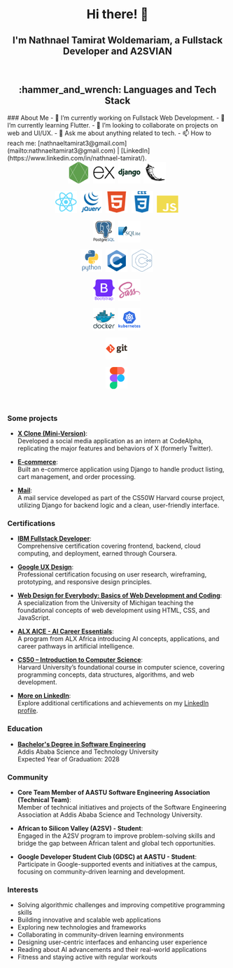 <h1 align="center">Hi there! 👋 </h1>
<h2 align="center">I'm Nathnael Tamirat Woldemariam, a Fullstack Developer and A2SVIAN</h2>

<br>

<h2 align="center">:hammer_and_wrench: Languages and Tech Stack</h2>
### About Me
- 🔭 I’m currently working on Fullstack Web Development.
- 🌱 I’m currently learning Flutter.
- 👯 I’m looking to collaborate on projects on web and UI/UX.
- 💬 Ask me about anything related to tech.
- 📫 How to reach me: [nathnaeltamirat3@gmail.com](mailto:nathnaeltamirat3@gmail.com) | [LinkedIn](https://www.linkedin.com/in/nathnael-tamirat/).
<br>

<div align="center">
  <img src="https://github.com/devicons/devicon/blob/master/icons/nodejs/nodejs-plain.svg" title="NodeJS" alt="NodeJS" width="50" height="50"/>&nbsp;
  <img src="https://github.com/devicons/devicon/blob/master/icons/express/express-original.svg" title="Express" alt="Express" width="50" height="50"/>&nbsp;
  <img src="https://github.com/devicons/devicon/blob/master/icons/django/django-plain-wordmark.svg" title="Django" alt="Django" width="50" height="50"/>&nbsp;
  <img src="https://github.com/devicons/devicon/blob/master/icons/flask/flask-original.svg" title="Flask" alt="Flask" width="50" height="50"/>&nbsp;
  
  <img src="https://github.com/devicons/devicon/blob/master/icons/react/react-original.svg" title="React" alt="React" width="50" height="50"/>&nbsp;
  <img src="https://github.com/devicons/devicon/blob/master/icons/jquery/jquery-plain-wordmark.svg" title="jQuery" alt="jQuery" width="50" height="50"/>&nbsp;
  <img src="https://github.com/devicons/devicon/blob/master/icons/html5/html5-plain.svg" title="HTML5" alt="HTML5" width="50" height="50"/>&nbsp;
  <img src="https://github.com/devicons/devicon/blob/master/icons/css3/css3-plain-wordmark.svg" title="CSS3" alt="CSS3" width="50" height="50"/>&nbsp;
  <img src="https://github.com/devicons/devicon/blob/master/icons/javascript/javascript-plain.svg" title="JavaScript" alt="JavaScript" width="50" height="40"/>&nbsp;
  
  <img src="https://github.com/devicons/devicon/blob/master/icons/postgresql/postgresql-original-wordmark.svg" title="PostgreSQL" alt="PostgreSQL" width="50" height="50"/>&nbsp;
  <img src="https://github.com/devicons/devicon/blob/master/icons/sqlite/sqlite-original-wordmark.svg" title="SQLite" alt="SQLite" width="50" height="50"/>&nbsp;
  
  <img src="https://github.com/devicons/devicon/blob/master/icons/python/python-original-wordmark.svg" title="Python" alt="Python" width="50" height="50"/>&nbsp;
  <img src="https://github.com/devicons/devicon/blob/master/icons/c/c-original.svg" title="C" alt="C" width="50" height="50"/>&nbsp;
  <img src="https://github.com/devicons/devicon/blob/master/icons/cplusplus/cplusplus-line.svg" title="C++" alt="C++" width="50" height="50"/>&nbsp;
  
  <img src="https://github.com/devicons/devicon/blob/master/icons/bootstrap/bootstrap-plain-wordmark.svg" title="Bootstrap" alt="Bootstrap" width="50" height="50"/>&nbsp;
  <img src="https://github.com/devicons/devicon/blob/master/icons/sass/sass-original.svg" title="Sass" alt="Sass" width="50" height="50"/>&nbsp;
  
  <img src="https://github.com/devicons/devicon/blob/master/icons/docker/docker-original-wordmark.svg" title="Docker" alt="Docker" width="50" height="50"/>&nbsp;
  <img src="https://github.com/devicons/devicon/blob/master/icons/kubernetes/kubernetes-plain-wordmark.svg" title="Kubernetes" alt="Kubernetes" width="50" height="50"/>&nbsp;
  
  <img src="https://github.com/devicons/devicon/blob/master/icons/git/git-original-wordmark.svg" title="Git" alt="Git" width="50" height="50"/>&nbsp;
  
  <img src="https://github.com/devicons/devicon/blob/master/icons/figma/figma-original.svg" title="Figma" alt="Figma" width="50" height="50"/>&nbsp;
</div>
<br>

### Some projects
- **[X Clone (Mini-Version)](https://github.com/nathnaeltamirat/CodeAlpha_Social-Media-Platform)**:  
  Developed a social media application as an intern at CodeAlpha, replicating the major features and behaviors of X (formerly Twitter).

- **[E-commerce](https://github.com/nathnaeltamirat/CodeAlpha_Simple-E-commerce-Store)**:  
  Built an e-commerce application using Django to handle product listing, cart management, and order processing.

- **[Mail](https://github.com/nathnaeltamirat/CS50W/tree/main/mail)**:  
  A mail service developed as part of the CS50W Harvard course project, utilizing Django for backend logic and a clean, user-friendly interface.

### Certifications
- **[IBM Fullstack Developer](https://www.coursera.org/account/accomplishments/professional-cert/G3DGLFTAZCN0)**:  
  Comprehensive certification covering frontend, backend, cloud computing, and deployment, earned through Coursera.

- **[Google UX Design](https://www.coursera.org/account/accomplishments/professional-cert/B0HCD1NBHG19)**:  
  Professional certification focusing on user research, wireframing, prototyping, and responsive design principles.

- **[Web Design for Everybody: Basics of Web Development and Coding](https://www.coursera.org/account/accomplishments/specialization/EVWMDMRXAN8Z)**:  
  A specialization from the University of Michigan teaching the foundational concepts of web development using HTML, CSS, and JavaScript.

- **[ALX AICE - AI Career Essentials](https://intranet.alxswe.com/certificates/G6xzPFYEM3)**:  
  A program from ALX Africa introducing AI concepts, applications, and career pathways in artificial intelligence.

- **[CS50 – Introduction to Computer Science](https://certificates.cs50.io/72d146c3-0b45-4689-9ce2-07415d5444d1)**:  
  Harvard University’s foundational course in computer science, covering programming concepts, data structures, algorithms, and web development.

- **[More on LinkedIn](https://www.linkedin.com/in/nathnael-tamirat/)**:  
  Explore additional certifications and achievements on my [LinkedIn profile](https://www.linkedin.com/in/nathnael-tamirat/).

### Education
- **[Bachelor's Degree in Software Engineering](http://www.aastu.edu.et/)**  
  Addis Ababa Science and Technology University  
  Expected Year of Graduation: 2028

### Community
- **Core Team Member of AASTU Software Engineering Association (Technical Team)**:  
  Member of technical initiatives and projects of the Software Engineering Association at Addis Ababa Science and Technology University.

- **African to Silicon Valley (A2SV) - Student**:  
  Engaged in the A2SV program to improve problem-solving skills and bridge the gap between African talent and global tech opportunities.

- **Google Developer Student Club (GDSC) at AASTU - Student**:  
  Participate in Google-supported events and initiatives at the campus, focusing on community-driven learning and development.

### Interests
- Solving algorithmic challenges and improving competitive programming skills  
- Building innovative and scalable web applications  
- Exploring new technologies and frameworks  
- Collaborating in community-driven learning environments  
- Designing user-centric interfaces and enhancing user experience  
- Reading about AI advancements and their real-world applications  
- Fitness and staying active with regular workouts
